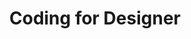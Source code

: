 ---
layout:   certificate
title:    "Coding for Designer"
slug:     gymnasium-coding
category: gymnasium
issuer:   "Aquent Gymnasium"
---